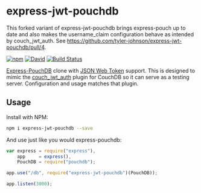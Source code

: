 # express-jwt-pouchdb

This forked variant of express-jwt-pouchdb brings express-pouch up to date and also makes the username_claim configuration behave as intended by couch_jwt_auth.  See https://github.com/tyler-johnson/express-jwt-pouchdb/pull/4.

[![npm](https://img.shields.io/npm/v/express-jwt-pouchdb.svg)](https://www.npmjs.com/package/express-jwt-pouchdb) [![David](https://img.shields.io/david/tyler-johnson/express-jwt-pouchdb.svg)](https://david-dm.org/tyler-johnson/express-jwt-pouchdb) [![Build Status](https://travis-ci.org/tyler-johnson/express-jwt-pouchdb.svg?branch=master)](https://travis-ci.org/tyler-johnson/express-jwt-pouchdb)

[Express-PouchDB](http://ghub.io/express-pouchdb) clone with [JSON Web Token](https://jwt.io) support. This is designed to mimic the [couch_jwt_auth](https://github.com/softapalvelin/couch_jwt_auth) plugin for CouchDB so it can serve as a testing server. Configuration and usage matches that plugin.

## Usage

Install with NPM:

```sh
npm i express-jwt-pouchdb --save
```

And use just like you would express-pouchdb:

```js
var express = require("express"),
    app     = express(),
    PouchDB = require("pouchdb");

app.use("/db", require("express-jwt-pouchdb")(PouchDB));

app.listen(3000);
```
